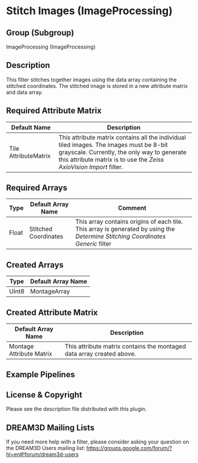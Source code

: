 Stitch Images (ImageProcessing) 
=====

## Group (Subgroup) ##

ImageProcessing (ImageProcessing)


## Description ##

This filter stitches together images using the data array containing the stitched coordinates. The stitched image is stored in a new attribute matrix and data array. 

## Required Attribute Matrix ##

| Default Name | Description | 
|------|--------------------|
| Tile AttributeMatrix  | This attribute matrix contains all the individual tiled images. The images must be 8-bit grayscale. Currently, the only way to generate this attribute matrix is to use the *Zeiss AxioVision Import* filter.     |

## Required Arrays ##

| Type | Default Array Name | Comment | 
|------|--------------------|------|
| Float  | Stitched Coordinates     | This array contains origins of each tile. This array is generated by using the *Determine Stitching Coordinates Generic* filter |

## Created Arrays ##

| Type | Default Array Name | 
|------|--------------------|
| UInt8  | MontageArray     |

## Created Attribute Matrix ##

| Default Array Name | Description |
|--------------------|------|
| Montage Attribute Matrix  | This attribute matrix contains the montaged data array created above. | 




## Example Pipelines ##



## License & Copyright ##

Please see the description file distributed with this plugin.

## DREAM3D Mailing Lists ##

If you need more help with a filter, please consider asking your question on the DREAM3D Users mailing list:
https://groups.google.com/forum/?hl=en#!forum/dream3d-users





